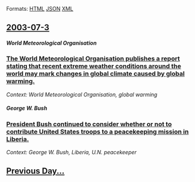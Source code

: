 
Formats: [HTML](2003/07/3/index.html)  [JSON](2003/07/3/index.json)  [XML](2003/07/3/index.xml)  

## [2003-07-3](/news/2003/07/3/index.md)

##### World Meteorological Organisation
### [ The World Meteorological Organisation publishes a report stating that recent extreme weather conditions around the world may mark changes in global climate caused by global warming. ](/news/2003/07/3/the-world-meteorological-organisation-publishes-a-report-stating-that-recent-extreme-weather-conditions-around-the-world-may-mark-changes-i.md)
_Context: World Meteorological Organisation, global warming_

##### George W. Bush
### [ President Bush continued to consider whether or not to contribute United States troops to a peacekeeping mission in Liberia. ](/news/2003/07/3/president-bush-continued-to-consider-whether-or-not-to-contribute-united-states-troops-to-a-peacekeeping-mission-in-liberia.md)
_Context: George W. Bush, Liberia, U.N. peacekeeper_

## [Previous Day...](/news/2003/07/2/index.md)


